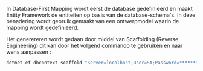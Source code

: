 
In Database-First Mapping wordt eerst de database gedefinieerd en maakt Entity Framework de entiteiten op basis van de database-schema's. In deze benadering wordt gebruik gemaakt van een ontwerpmodel waarin de mapping wordt gedefinieerd.

Het generereren wordt gedaan door middel van Scaffolding (Reverse Engineering)
dit kan door het volgend commando te gebruiken en naar wens aanpassen :

```bash
dotnet ef dbcontext scaffold "Server=localhost;User=SA;Password=********;TrustServerCertificate=true" --output-dir "DAL" Microsoft.EntityFrameworkCore.SqlServer
```

